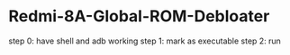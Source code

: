 # Redmi-8A-Global-ROM-Debloater
step 0: have shell and adb working
step 1: mark as executable
step 2: run
